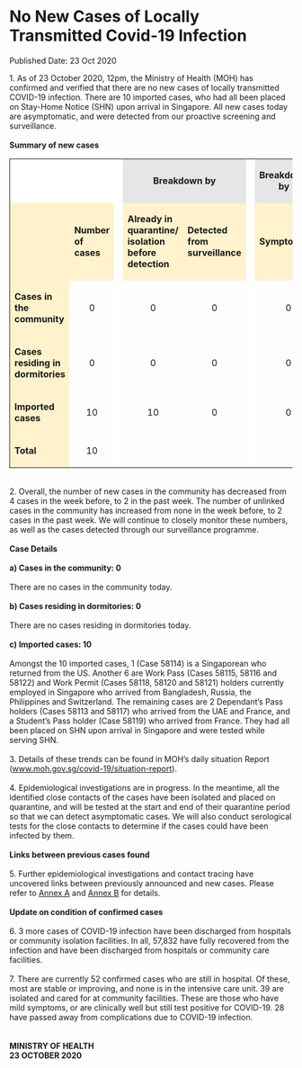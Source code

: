 <html>
    <meta http-equiv="Content-Type" content="text/html; charset=utf-8"/>
    <meta charset="utf-8"/>
    <title>No New Cases of Locally Transmitted Covid-19 Infection</title>
    <body><h1>No New Cases of Locally Transmitted Covid-19 Infection</h1>
    <p>Published Date: 23 Oct 2020</p> 1. As of 23 October 2020, 12pm, the Ministry of Health (MOH) has confirmed and verified that there are no new cases of locally transmitted COVID-19 infection. There are 10 imported cases, who had all been placed on Stay-Home Notice (SHN) upon arrival in Singapore. All new cases today are asymptomatic, and were detected from our proactive screening and surveillance.  
<br>
<br><strong>Summary of new cases<br></strong><table width="605" bordercolor="#00000a" border="1" rules="GROUPS" frame="VOID" cellspacing="0" cellpadding="7"> <colgroup> <col width="115"> <col width="46"> <col width="2"> <col width="82"> <col width="82"> <col width="2"> <col width="27"> </colgroup> <colgroup> <col width="41"> <col width="82"> </colgroup> <tbody><tr> <td width="115" height="10" bgcolor="#ffffff"> <p align="RIGHT"><br> </p> </td> <td width="46" bgcolor="#ffffff"> <p><br> </p> </td> <td width="2" valign="TOP" bgcolor="#ffffff"> <p><br> </p> </td> <td width="178" bgcolor="#e7e6e6" colspan="2"> <p align="CENTER"><strong>Breakdown by</strong></p> </td> <td width="2" valign="TOP" bgcolor="#ffffff"> <p><br> </p> </td> <td width="27" bgcolor="#e7e6e6"> <p align="CENTER"><strong>Breakdown by</strong></p> </td> <td width="137" bgcolor="#e7e6e6" colspan="2"> <p><br> </p> </td> </tr> <tr> <td width="115" height="111" bgcolor="#fff2cc"> <p align="RIGHT"><br> </p> </td> <td width="46" bgcolor="#fff2cc"> <p><strong>Number of cases</strong></p> </td> <td width="2" valign="TOP" bgcolor="#ffffff"> <p><br> </p> </td> <td width="82" bgcolor="#fff2cc"> <p><strong>Already in quarantine/ isolation before detection</strong></p> </td> <td width="82" bgcolor="#fff2cc"> <p><strong>Detected from surveillance</strong></p> </td> <td width="2" valign="TOP" bgcolor="#ffffff"> <p><br> </p> </td> <td width="82" bgcolor="#fff2cc" colspan="2"> <p><strong>Symptomatic</strong></p> </td> <td width="82" bgcolor="#fff2cc"> <p><strong>Asymptomatic</strong></p> </td> </tr> <tr> <td width="115" height="22" bgcolor="#fff2cc"> <p><strong>Cases in the community</strong></p> </td> <td width="46"> <p align="CENTER">0</p> </td> <td width="2" valign="TOP" bgcolor="#ffffff"> <p align="CENTER"><br> </p> </td> <td width="82"> <p align="CENTER">0</p> </td> <td width="82"> <p align="CENTER">0</p> </td> <td width="2" valign="TOP" bgcolor="#ffffff"> <p align="CENTER"><br> </p> </td> <td width="82" colspan="2"> <p align="CENTER">0</p> </td> <td width="82"> <p align="CENTER">0</p> </td> </tr> <tr> <td width="115" height="22" bgcolor="#fff2cc"> <p><strong>Cases residing in dormitories</strong></p> </td> <td width="46"> <p align="CENTER">0</p> </td> <td width="2" valign="TOP" bgcolor="#ffffff"> <p align="CENTER"><br> </p> </td> <td width="82"> <p align="CENTER">0</p> </td> <td width="82"> <p align="CENTER">0</p> </td> <td width="2" valign="TOP" bgcolor="#ffffff"> <p align="CENTER"><br> </p> </td> <td width="82" colspan="2"> <p align="CENTER">0</p> </td> <td width="82"> <p align="CENTER">0</p> </td> </tr> <tr> <td width="115" height="22" bgcolor="#fff2cc"> <p><strong>Imported cases</strong></p> </td> <td width="46"> <p align="CENTER">10</p> </td> <td width="2" valign="TOP" bgcolor="#ffffff"> <p align="CENTER"><br> </p> </td> <td width="82"> <p align="CENTER">10</p> </td> <td width="82"> <p align="CENTER">0</p> </td> <td width="2" valign="TOP" bgcolor="#ffffff"> <p align="CENTER"><br> </p> </td> <td width="82" colspan="2"> <p align="CENTER">0</p> </td> <td width="82"> <p align="CENTER">10</p> </td> </tr> <tr> <td width="115" height="22" bgcolor="#fff2cc"> <p><strong>Total</strong></p> </td> <td width="46"> <p align="CENTER">10</p> </td> <td width="2" valign="TOP" bgcolor="#ffffff"> <p align="CENTER"><br> </p> </td> <td width="82"> <p align="CENTER"><br> </p> </td> <td width="82"> <p align="CENTER"><br> </p> </td> <td width="2" valign="TOP" bgcolor="#ffffff"> <p align="CENTER"><br> </p> </td> <td width="82" colspan="2"> <p align="CENTER"><br> </p> </td> <td width="82"> <p align="CENTER"><br> </p> </td> </tr> </tbody></table><strong> <br></strong>2. Overall, the number of new cases in the community has decreased from 4 cases in the week before, to 2 in the past week. The number of unlinked cases in the community has increased from none in the week before, to 2 cases in the past week.&nbsp;We will continue to closely monitor these numbers, as well as the cases detected through our surveillance programme.<br><br><strong>Case Details</strong>
<br>
<strong><br>a) Cases in the community: 0 
</strong><br>
<br>There are no cases in the community today.
<br>
<br><strong>b) Cases residing in dormitories: 0
</strong><br>
<br>There are no cases residing in dormitories today.
<br>
<br><strong>c) Imported cases: 10
</strong><br>
<br>Amongst the 10 imported cases, 1 (Case 58114) is a Singaporean who returned from the US. Another 6 are Work Pass (Cases 58115, 58116 and 58122) and Work Permit (Cases 58118, 58120 and 58121) holders currently employed in Singapore who arrived from Bangladesh, Russia, the Philippines and Switzerland. The remaining cases are 2 Dependant’s Pass holders (Cases 58113 and 58117) who arrived from the UAE and France, and a Student’s Pass holder (Case 58119) who arrived from France. They had all been placed on SHN upon arrival in Singapore and were tested while serving SHN.
<br>
<br>3. Details of these trends can be found in MOH’s daily situation Report (<a href="http://www.moh.gov.sg/covid-19/situation-report">www.moh.gov.sg/covid-19/situation-report</a>).
<br>
<br>4. Epidemiological investigations are in progress. In the meantime, all the identified close contacts of the cases have been isolated and placed on quarantine, and will be tested at the start and end of their quarantine period so that we can detect asymptomatic cases. We will also conduct serological tests for the close contacts to determine if the cases could have been infected by them. 
<br>
<br><strong>Links between previous cases found
</strong><br>
<br>5. Further epidemiological investigations and contact tracing have uncovered links between previously announced and new cases. Please refer to <a title="Annex A" href="/docs/librariesprovider5/default-document-library/annex-a-(23-oct).pdf?sfvrsn=d02c1483_0">Annex A</a>&nbsp;and <a title="Annex B" href="/docs/librariesprovider5/default-document-library/annex-b-(23-oct).pdf?sfvrsn=e8dd6093_0">Annex B</a>&nbsp;for details. 
<br>
<strong><br>Update on condition of confirmed cases
</strong><br>
<br>6. 3 more cases of COVID-19 infection have been discharged from hospitals or community isolation facilities. In all, 57,832 have fully recovered from the infection and have been discharged from hospitals or community care facilities. 
<br>
<br>7. There are currently 52 confirmed cases who are still in hospital. Of these, most are stable or improving, and none is in the intensive care unit. 39 are isolated and cared for at community facilities. These are those who have mild symptoms, or are clinically well but still test positive for COVID-19. 28 have passed away from complications due to COVID-19 infection. 
<br>
<br>
<strong><br>MINISTRY OF HEALTH
<br>23 OCTOBER 2020
</strong><br></body>
</html>